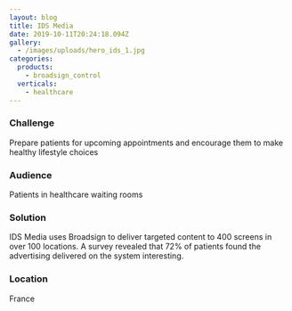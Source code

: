 ```yaml
---
layout: blog
title: IDS Media
date: 2019-10-11T20:24:18.094Z
gallery:
  - /images/uploads/hero_ids_1.jpg
categories:
  products:
    - broadsign_control
  verticals:
    - healthcare
---
```

### Challenge
Prepare patients for upcoming appointments and encourage them to make healthy lifestyle choices
### Audience
Patients in healthcare waiting rooms
### Solution
IDS Media uses Broadsign to deliver targeted content to 400 screens in over 100 locations. A survey revealed that 72% of patients found the advertising delivered on the system interesting.
### Location
France
